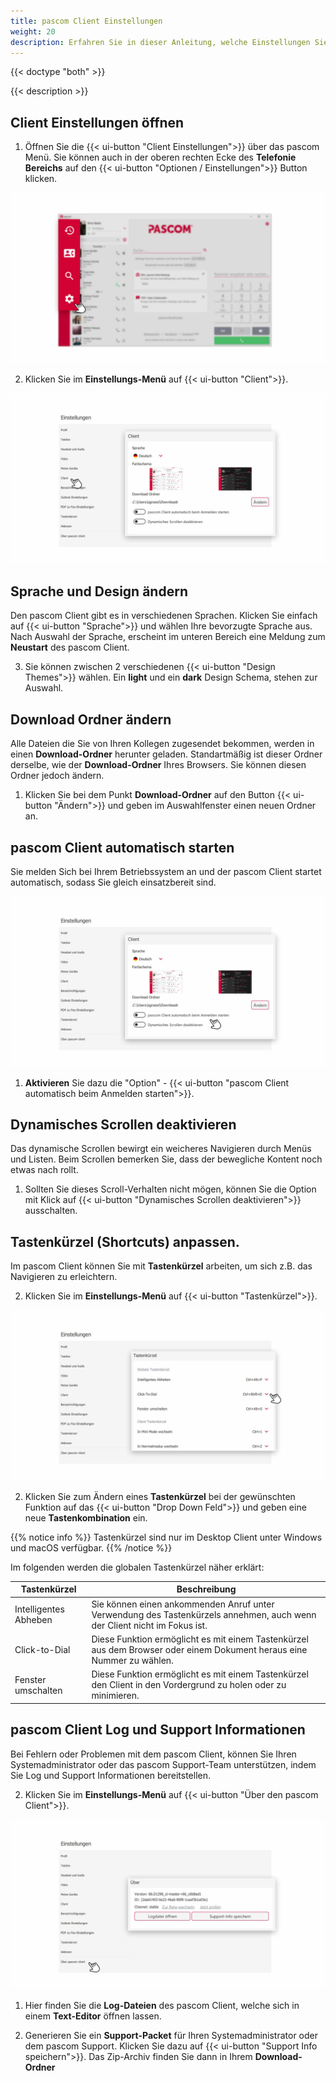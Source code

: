 ```yaml
---
title: pascom Client Einstellungen
weight: 20
description: Erfahren Sie in dieser Anleitung, welche Einstellungen Sie am pascom Client vornehmen können.
---
```


{{< doctype "both" >}}
 
{{< description >}}


## Client Einstellungen öffnen


1. Öffnen Sie die {{< ui-button "Client Einstellungen">}} über das pascom Menü. Sie können auch in der oberen rechten Ecke des **Telefonie Bereichs** auf den {{< ui-button "Optionen / Einstellungen">}} Button klicken.


![Client Einstellungen öffnen](open_clientsettings.jpg)
</br>

2. Klicken Sie im **Einstellungs-Menü** auf {{< ui-button "Client">}}.

![Client Einstellungen](lang-design.de.jpg)
</br>


## Sprache und Design ändern


Den pascom Client gibt es in verschiedenen Sprachen. Klicken Sie einfach auf {{< ui-button "Sprache">}} und wählen Ihre bevorzugte Sprache aus. Nach Auswahl der Sprache, erscheint im unteren Bereich eine Meldung zum **Neustart** des pascom Client.


3. Sie können zwischen 2 verschiedenen {{< ui-button "Design Themes">}} wählen. Ein **light** und ein **dark** Design Schema, stehen zur Auswahl.


## Download Ordner ändern

Alle Dateien die Sie von Ihren Kollegen zugesendet bekommen, werden in einen **Download-Ordner** herunter geladen. Standartmäßig ist dieser Ordner derselbe, wie der **Download-Ordner** Ihres Browsers. Sie können diesen Ordner jedoch ändern.

1. Klicken Sie bei dem Punkt **Download-Ordner** auf den Button {{< ui-button "Ändern">}} und geben im Auswahlfenster einen neuen Ordner an. 

## pascom Client automatisch starten

Sie melden Sich bei Ihrem Betriebssystem an und der pascom Client startet automatisch, sodass Sie gleich einsatzbereit sind.

![pascom Client automatisch starten](download_settings.de.jpg)
</br>

1. **Aktivieren** Sie dazu die "Option" - {{< ui-button "pascom Client automatisch beim Anmelden starten">}}.

## Dynamisches Scrollen deaktivieren

Das dynamische Scrollen bewirgt ein weicheres Navigieren durch Menüs und Listen. Beim Scrollen bemerken Sie, dass der bewegliche Kontent noch etwas nach rollt. 

1. Sollten Sie dieses Scroll-Verhalten nicht mögen, können Sie die Option mit Klick auf {{< ui-button "Dynamisches Scrollen deaktivieren">}} ausschalten.

## Tastenkürzel (Shortcuts) anpassen.

Im pascom Client können Sie mit **Tastenkürzel** arbeiten, um sich z.B. das Navigieren zu erleichtern. 

2. Klicken Sie im **Einstellungs-Menü** auf {{< ui-button "Tastenkürzel">}}.

![Tastenkürzel](shortcuts.de.jpg)
</br>

2. Klicken Sie zum Ändern eines **Tastenkürzel** bei der gewünschten Funktion auf das {{< ui-button "Drop Down Feld">}} und geben eine neue **Tastenkombination** ein.


{{% notice info %}}
Tastenkürzel sind nur im Desktop Client unter Windows und macOS verfügbar.
{{% /notice %}}

Im folgenden werden die globalen Tastenkürzel näher erklärt:

|Tastenkürzel|Beschreibung|
|---|---|
|Intelligentes Abheben|Sie können einen ankommenden Anruf unter Verwendung des Tastenkürzels annehmen, auch wenn der Client nicht im Fokus ist.|
|Click-to-Dial|Diese Funktion ermöglicht es mit einem Tastenkürzel aus dem Browser oder einem Dokument heraus eine Nummer zu wählen.|
|Fenster umschalten|Diese Funktion ermöglicht es mit einem Tastenkürzel den Client in den Vordergrund zu holen oder zu minimieren.|

## pascom Client Log und Support Informationen

Bei Fehlern oder Problemen mit dem pascom Client, können Sie Ihren Systemadministrator oder das pascom Support-Team unterstützen, indem Sie Log und Support Informationen bereitstellen. 

2. Klicken Sie im **Einstellungs-Menü** auf {{< ui-button "Über den pascom Client">}}.

![Über pascom Client](about.de.jpg)
</br>

1. Hier finden Sie die **Log-Dateien** des pascom Client, welche sich in einem **Text-Editor** öffnen lassen.

2. Generieren Sie ein **Support-Packet** für Ihren Systemadministrator oder dem pascom Support. Klicken Sie dazu auf {{< ui-button "Support Info speichern">}}. Das Zip-Archiv finden Sie dann in Ihrem **Download-Ordner**

<br />